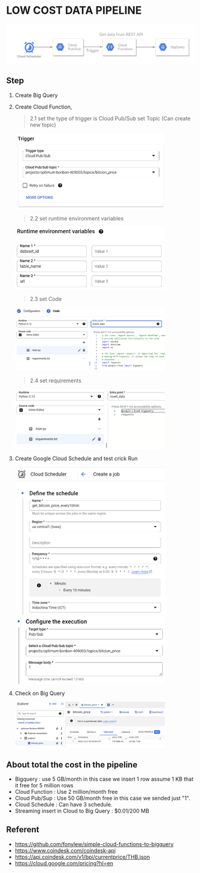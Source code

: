 # LOW COST DATA PIPELINE
![Alt text](/image/pipeline.png)

## Step
1. Create Big Query
2. Create Cloud Function, 
   >2.1 set the type of trigger is Cloud Pub/Sub  set Topic (Can create new topic)
   <img src="./image/trigger.png" width="400">

   >2.2 set runtime environment variables
   <img src="./image/environment.png" width="400">

   >2.3 set Code

   <img src="./image/Code.png" width="400">

   > 2.4 set requirements
   <img src="./image/requirements.png" width="400">

3. Create Google Cloud Schedule and test crick Run
   
   <img src="./image/Schedule.png" width="400">
   <img src="./image/Schedule-1.png" width="400">
4. Check on Big Query
   
   <img src="./image/Check.png" width="400">
   
## About total the cost in the pipeline
- Bigquery : use 5 GB/month in this case we insert 1 row assume 1 KB that it free for 5 million rows
- Cloud Function : Use 2 million/month free
- Cloud Pub/Sup : Use 50 GB/month free in this case we sended just "1".
- Cloud Schedule : Can have 3 schedule.
- Streaming insert in Cloud to Big Query : 
  $0.01/200 MB

## Referent
- https://github.com/fonylew/simple-cloud-functions-to-bigquery
- https://www.coindesk.com/coindesk-api
- https://api.coindesk.com/v1/bpi/currentprice/THB.json
- https://cloud.google.com/pricing?hl=en
